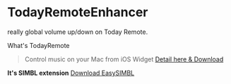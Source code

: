 TodayRemoteEnhancer
===================
really global volume up/down on Today Remote.

What's TodayRemote
> Control music on your Mac from iOS Widget
[Detail here & Download](http://todayremote.com/ "TodayRemote")

**It's SIMBL extension**
[Download EasySIMBL](https://github.com/norio-nomura/EasySIMBL "EasySIMBL")

